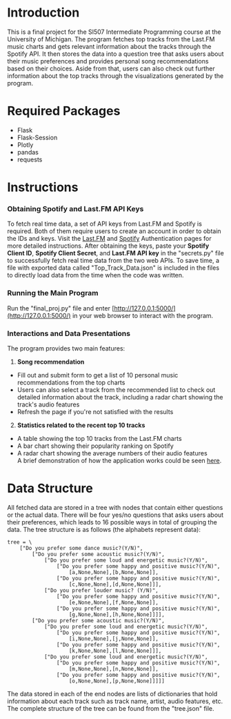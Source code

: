 # Introduction
This is a final project for the SI507 Intermediate Programming course at the University of Michigan. The program fetches top tracks from the Last.FM music charts and gets relevant information about the tracks through the Spotify API. It then stores the data into a question tree that asks users about their music preferences and provides personal song recommendations based on their choices. Aside from that, users can also check out further information about the top tracks through the visualizations generated by the program.

# Required Packages
- Flask
- Flask-Session
- Plotly
- pandas
- requests

# Instructions
### Obtaining Spotify and Last.FM API Keys
To fetch real time data, a set of API keys from Last.FM and Spotify is required. Both of them require users to create an account in order to obtain the IDs and keys. Visit the [Last.FM](https://www.last.fm/api/authentication) and [Spotify](https://developer.spotify.com/documentation/general/guides/authorization/) Authentication pages for more detailed instructions. After obtaining the keys, paste your **Spotify Client ID**, **Spotify Client Secret**, and **Last.FM API key** in the "secrets.py" file to successfully fetch real time data from the two web APIs. To save time, a file with exported data called "Top_Track_Data.json" is included in the files to directly load data from the time when the code was written.

### Running the Main Program
Run the "final_proj.py" file and enter [http://127.0.0.1:5000/](http://127.0.0.1:5000/) in your web browser to interact with the program.

### Interactions and Data Presentations
The program provides two main features:
1. **Song recommendation**
- Fill out and submit form to get a list of 10 personal music recommendations from the top charts
- Users can also select a track from the recommended list to check out detailed information about the track, including a radar chart showing the track's audio features
- Refresh the page if you're not satisfied with the results
2. **Statistics related to the recent top 10 tracks**
- A table showing the top 10 tracks from the Last.FM charts
- A bar chart showing their popularity ranking on Spotify
- A radar chart showing the average numbers of their audio features  
A brief demonstration of how the application works could be seen [here](https://www.loom.com/share/a87ac086753547ac9a418d99043073cc?sharedAppSource=personal_library).

# Data Structure
All fetched data are stored in a tree with nodes that contain either questions or the actual data. There will be four yes/no questions that asks users about their preferences, which leads to 16 possible ways in total of grouping the data. The tree structure is as follows (the alphabets represent data):
```
tree = \
    ["Do you prefer some dance music?(Y/N)", 
        ["Do you prefer some acoustic music?(Y/N)", 
            ["Do you prefer some loud and energetic music?(Y/N)", 
                ["Do you prefer some happy and positive music?(Y/N)",
                    [a,None,None],[b,None,None]],
                ["Do you prefer some happy and positive music?(Y/N)",
                    [c,None,None],[d,None,None]]], 
            ["Do you prefer louder music? (Y/N)",
                ["Do you prefer some happy and positive music?(Y/N)",
                    [e,None,None],[f,None,None]],
                ["Do you prefer some happy and positive music?(Y/N)",
                    [g,None,None],[h,None,None]]]],
        ["Do you prefer some acoustic music?(Y/N)", 
            ["Do you prefer some loud and energetic music?(Y/N)",
                ["Do you prefer some happy and positive music?(Y/N)",
                    [i,None,None],[j,None,None]],
                ["Do you prefer some happy and positive music?(Y/N)",
                    [k,None,None],[l,None,None]]], 
            ["Do you prefer some loud and energetic music?(Y/N)",
                ["Do you prefer some happy and positive music?(Y/N)",
                    [m,None,None],[n,None,None]],
                ["Do you prefer some happy and positive music?(Y/N)",
                    [o,None,None],[p,None,None]]]]]
```
The data stored in each of the end nodes are lists of dictionaries that hold information about each track such as track name, artist, audio features, etc. The complete structure of the tree can be found from the "tree.json" file.

